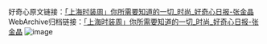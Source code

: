 好奇心原文链接：[「上海时装周」你所需要知道的一切_时尚_好奇心日报-张金晶](https://www.qdaily.com/articles/8558.html)
WebArchive归档链接：[「上海时装周」你所需要知道的一切_时尚_好奇心日报-张金晶](http://web.archive.org/web/20190623153108/https://www.qdaily.com/articles/8558.html)
![image](http://ww3.sinaimg.cn/large/007d5XDpgy1g3vdfrxsh6j30u08py1ky)